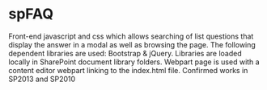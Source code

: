 # spFAQ
Front-end javascript and css which allows searching of list questions that display the answer in a modal as well as browsing the page.
The following dependent libraries are used: Bootstrap & jQuery.
Libraries are loaded locally in SharePoint document library folders.
Webpart page is used with a content editor webpart linking to the index.html file.
Confirmed works in SP2013 and SP2010

